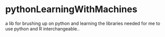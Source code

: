 # pythonLearningWithMachines
a lib for brushing up on python and learning the libraries needed for me to use python and R interchangeable..

